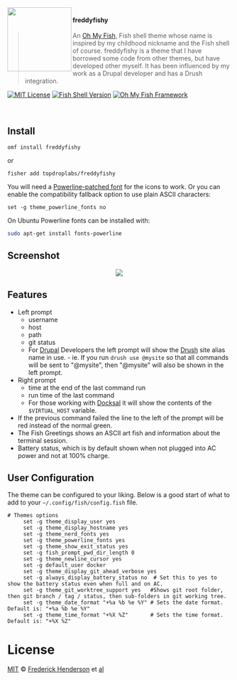 <img src="https://cdn.rawgit.com/oh-my-fish/oh-my-fish/e4f1c2e0219a17e2c748b824004c8d0b38055c16/docs/logo.svg" align="left" width="144px" height="144px"/>

#### freddyfishy
> An [Oh My Fish][omf-link], Fish shell theme whose name is inspired by my childhood nickname and the Fish shell of course. freddyfishy is a theme that I have borrowed some code from other themes, but have developed other myself. It has been influenced by my work as a Drupal developer and has a Drush integration.

[![MIT License](https://img.shields.io/badge/license-MIT-007EC7.svg?style=flat-square)](/LICENSE)
[![Fish Shell Version](https://img.shields.io/badge/fish-v3.1.0-007EC7.svg?style=flat-square)](https://fishshell.com)
[![Oh My Fish Framework](https://img.shields.io/badge/Oh%20My%20Fish-Framework-007EC7.svg?style=flat-square)](https://www.github.com/oh-my-fish/oh-my-fish)

<br/>


## Install

```fish
omf install freddyfishy
```
or

```fish
fisher add topdroplabs/freddyfishy
```
You will need a [Powerline-patched font](https://github.com/Lokaltog/powerline-fonts) for the icons to work. Or you can enable the compatibility fallback option to use plain ASCII characters:

    set -g theme_powerline_fonts no



On Ubuntu Powerline fonts can be installed with:

```bash
sudo apt-get install fonts-powerline
```
## Screenshot

<p align="center">
<img src="{{SCREENSHOT_URL}}">
</p>


## Features

* Left prompt
  * username
  * host
  * path
  * git status
  * For [Drupal](https://drupal.org) Developers the left prompt will show the [Drush](https://www.drush.org/) site alias name in use. -
ie. If you run `drush use @mysite` so that all commands will be sent to "@mysite", then "@mysite" will also be shown in the left prompt.
* Right prompt
  * time at the end of the last command run
  * run time of the last command
  * For those working with [Docksal](https://docksal.io) it will show the contents of the `$VIRTUAL_HOST` variable.
* If the previous command failed the line to the left of the prompt will be red instead of the normal green.
* The Fish Greetings shows an ASCII art fish and information about the terminal session.
* Battery status, which is by default shown when not plugged into AC power and not at 100% charge.

## User Configuration

The theme can be configured to your liking. Below is a good start of what to add to your `~/.config/fish/config.fish` file.

```fish
# Themes options
     set -g theme_display_user yes
     set -g theme_display_hostname yes
     set -g theme_nerd_fonts yes
     set -g theme_powerline_fonts yes
     set -g theme_show_exit_status yes
     set -g fish_prompt_pwd_dir_length 0
     set -g theme_newline_cursor yes
     set -g default_user docker
     set -g theme_display_git_ahead_verbose yes
     set -g always_display_battery_status no  # Set this to yes to show the battery status even when full and on AC.
     set -g theme_git_worktree_support yes   #Shows git root folder, then git branch / tag / status, then sub-folders in git working tree.
     set -g theme_date_format "+%a %b %e %Y" # Sets the date format. Default is: "+%a %b %e %Y"
     set -g theme_time_format "+%X %Z"       # Sets the time format. Default is: "+%X %Z"
```

# License

[MIT][mit] © [Frederick Henderson][author] et [al][contributors]


[mit]:            https://opensource.org/licenses/MIT
[author]:         https://github.com/{{USER}}
[contributors]:   https://github.com/{{USER}}/theme-freddyfishy/graphs/contributors
[omf-link]:       https://www.github.com/oh-my-fish/oh-my-fish

[license-badge]:  https://img.shields.io/badge/license-MIT-007EC7.svg?style=flat-square
